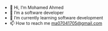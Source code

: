 - 👋 Hi, I’m Mohamed Ahmed
- 👀 I’m a software developer
- 🌱 I’m currently learning software development
- 📫 How to reach me  ma07041705@gmail.com

<!---
MohamedAhmeDdev/MohamedAhmeDdev is a ✨ special ✨ repository because its `README.md` (this file) appears on your GitHub profile.
You can click the Preview link to take a look at your changes.
--->
